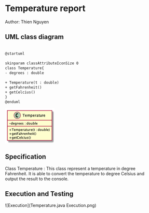 # Temperature report
Author: Thien Nguyen 

## UML class diagram

```

@startuml

skinparam classAttributeIconSize 0
class Temperature{
- degrees : double

+ Temperature(t : double)
+ getFahrenheit()
+ getCelcius()
}
@enduml

```
![Temperature UML](Temperature-uml.png)


## Specification

 Class Temperature : This class represent a temperature in degree Fahrenheit. 
 It is able to convert the temperature to degree Celsius and output the result to the console.  
 

## Execution and Testing
![Execution](Temperature.java Execution.png)

